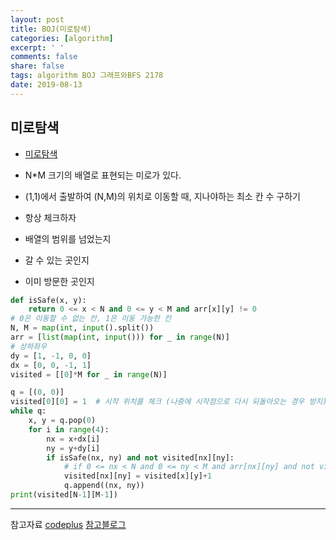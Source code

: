 ```yaml
---
layout: post
title: BOJ(미로탐색)
categories: [algorithm]
excerpt: ' '
comments: false
share: false
tags: algorithm BOJ 그래프와BFS 2178
date: 2019-08-13
---
```


## 미로탐색

- [미로탐색](https://www.acmicpc.net/problem/2178)

- N\*M 크기의 배열로 표현되는 미로가 있다.
- (1,1)에서 출발하여 (N,M)의 위치로 이동할 때, 지나야하는 최소 칸 수 구하기

- 항상 체크하자
- 배열의 범위를 넘었는지
- 갈 수 있는 곳인지
- 이미 방문한 곳인지

```python
def isSafe(x, y):
    return 0 <= x < N and 0 <= y < M and arr[x][y] != 0
# 0은 이동할 수 없는 칸, 1은 이동 가능한 칸
N, M = map(int, input().split())
arr = [list(map(int, input())) for _ in range(N)]
# 상하좌우
dy = [1, -1, 0, 0]
dx = [0, 0, -1, 1]
visited = [[0]*M for _ in range(N)]

q = [(0, 0)]
visited[0][0] = 1  # 시작 위치를 체크 (나중에 시작점으로 다시 되돌아오는 경우 방지)
while q:
    x, y = q.pop(0)
    for i in range(4):
        nx = x+dx[i]
        ny = y+dy[i]
        if isSafe(nx, ny) and not visited[nx][ny]:
            # if 0 <= nx < N and 0 <= ny < M and arr[nx][ny] and not visited[nx][ny]:
            visited[nx][ny] = visited[x][y]+1
            q.append((nx, ny))
print(visited[N-1][M-1])

```

---

참고자료
[codeplus](https://code.plus/course/32)
[참고블로그](https://blog.naver.com/wpghks7/221602789884)
